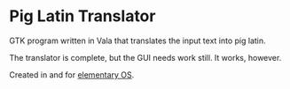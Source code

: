 # Pig Latin Translator

GTK program written in Vala that translates the input text into pig latin.

The translator is complete, but the GUI needs work still. It works, however.

Created in and for [elementary OS](https://elementary.io/).
